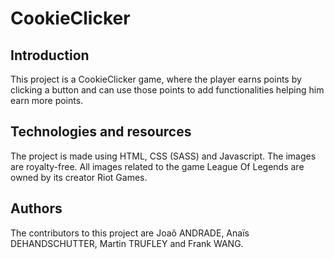 # CookieClicker

## Introduction
This project is a CookieClicker game, where the player earns points by clicking a button and can use those points to add functionalities helping him earn more points.

## Technologies and resources
The project is made using HTML, CSS (SASS) and Javascript. The images are royalty-free. All images related to the game League Of Legends are owned by its creator Riot Games.

## Authors
The contributors to this project are Joaõ ANDRADE, Anaïs DEHANDSCHUTTER, Martin TRUFLEY and Frank WANG. 